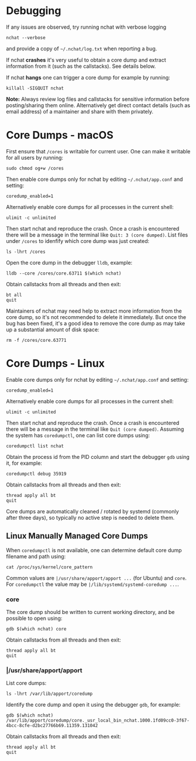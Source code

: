 Debugging
=========
If any issues are observed, try running nchat with verbose logging

    nchat --verbose

and provide a copy of `~/.nchat/log.txt` when reporting a bug.

If nchat **crashes** it's very useful to obtain a core dump and extract
information from it (such as the callstacks). See details below.

If nchat **hangs** one can trigger a core dump for example by running:

    killall -SIGQUIT nchat

**Note:** Always review log files and callstacks for sensitive information
before posting/sharing them online. Alternatively get direct contact details
(such as email address) of a maintainer and share with them privately.


Core Dumps - macOS
==================
First ensure that `/cores` is writable for current user. One can make it
writable for all users by running:

    sudo chmod og+w /cores

Then enable core dumps only for nchat by editing `~/.nchat/app.conf` and
setting:

    coredump_enabled=1

Alternatively enable core dumps for all processes in the current shell:

    ulimit -c unlimited

Then start nchat and reproduce the crash. Once a crash is encountered there
will be a message in the terminal like `Quit: 3 (core dumped)`. List files
under `/cores` to idenfify which core dump was just created:

    ls -lhrt /cores

Open the core dump in the debugger `lldb`, example:

    lldb --core /cores/core.63711 $(which nchat)

Obtain callstacks from all threads and then exit:

    bt all
    quit

Maintainers of nchat may need help to extract more information from the core
dump, so it's not recommended to delete it immediately. But once the bug has
been fixed, it's a good idea to remove the core dump as may take up a
substantial amount of disk space:

    rm -f /cores/core.63771


Core Dumps - Linux
==================
Enable core dumps only for nchat by editing `~/.nchat/app.conf` and setting:

    coredump_enabled=1

Alternatively enable core dumps for all processes in the current shell:

    ulimit -c unlimited

Then start nchat and reproduce the crash. Once a crash is encountered there
will be a message in the terminal like `Quit (core dumped)`. Assuming the
system has `coredumpctl`, one can list core dumps using:

    coredumpctl list nchat

Obtain the process id from the PID column and start the debugger `gdb` using
it, for example:

    coredumpctl debug 35919

Obtain callstacks from all threads and then exit:

    thread apply all bt
    quit

Core dumps are automatically cleaned / rotated by systemd (commonly after
three days), so typically no active step is needed to delete them.

Linux Manually Managed Core Dumps
---------------------------------
When `coredumpctl` is not available, one can determine default core dump
filename and path using:

    cat /proc/sys/kernel/core_pattern

Common values are `|/usr/share/apport/apport ...` (for Ubuntu) and `core`.
For `coredumpctl` the value may be `|/lib/systemd/systemd-coredump ...`.

### core

The core dump should be written to current working directory, and be possible
to open using:

    gdb $(which nchat) core

Obtain callstacks from all threads and then exit:

    thread apply all bt
    quit

### |/usr/share/apport/apport

List core dumps:

    ls -lhrt /var/lib/apport/coredump

Identify the core dump and open it using the debugger `gdb`, for example:

    gdb $(which nchat) /var/lib/apport/coredump/core._usr_local_bin_nchat.1000.1fd09cc0-3f67-4bcc-8cfe-d2bc27766b69.11359.131042

Obtain callstacks from all threads and then exit:

    thread apply all bt
    quit

